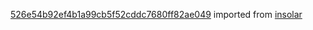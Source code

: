 [526e54b92ef4b1a99cb5f52cddc7680ff82ae049](https://github.com/insolar/insolar/commit/526e54b92ef4b1a99cb5f52cddc7680ff82ae049) imported from [insolar](https://github.com/insolar/insolar)
